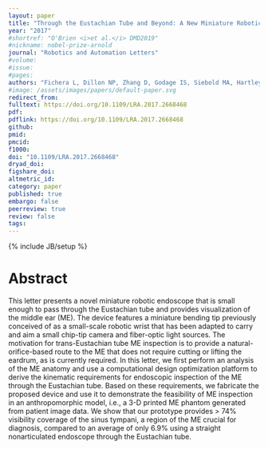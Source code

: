 ```yaml
---
layout: paper
title: "Through the Eustachian Tube and Beyond: A New Miniature Robotic Endoscope to See into the Middle Ear"
year: "2017"
#shortref: "O'Brien <i>et al.</i> DMD2019"
#nickname: nobel-prize-arnold
journal: "Robotics and Automation Letters"
#volume:
#issue:
#pages:
authors: "Fichera L, Dillon NP, Zhang D, Godage IS, Siebold MA, Hartley BI, Noble JH, Russell PT, Labadie RF, Webster RJ"
#image: /assets/images/papers/default-paper.svg
redirect_from:
fulltext: https://doi.org/10.1109/LRA.2017.2668468
pdf:
pdflink: https://doi.org/10.1109/LRA.2017.2668468
github:
pmid:
pmcid:
f1000:
doi: "10.1109/LRA.2017.2668468"
dryad_doi:
figshare_doi:
altmetric_id:
category: paper
published: true
embargo: false
peerreview: true
review: false
tags:
---
```

{% include JB/setup %}

# Abstract

This letter presents a novel miniature robotic endoscope that is small enough to pass through the Eustachian tube and provides visualization of the middle ear (ME). The device features a miniature bending tip previously conceived of as a small-scale robotic wrist that has been adapted to carry and aim a small chip-tip camera and fiber-optic light sources. The motivation for trans-Eustachian tube ME inspection is to provide a natural-orifice-based route to the ME that does not require cutting or lifting the eardrum, as is currently required. In this letter, we first perform an analysis of the ME anatomy and use a computational design optimization platform to derive the kinematic requirements for endoscopic inspection of the ME through the Eustachian tube. Based on these requirements, we fabricate the proposed device and use it to demonstrate the feasibility of ME inspection in an anthropomorphic model, i.e., a 3-D printed ME phantom generated from patient image data. We show that our prototype provides > 74% visibility coverage of the sinus tympani, a region of the ME crucial for diagnosis, compared to an average of only 6.9% using a straight nonarticulated endoscope through the Eustachian tube.
